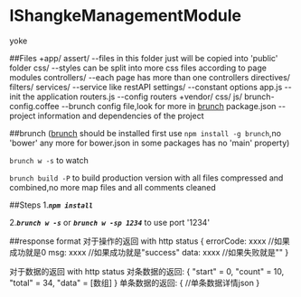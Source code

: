 IShangkeManagementModule
========================

yoke

##Files
    +app/
      assert/               --files in this folder just will be copied into 'public' folder
      css/                  --styles can be split into more css files according to page modules
      controllers/          --each page has more than one controllers
      directives/
      filters/
      services/             --service like restAPI
      settings/             --constant options
     app.js                 --init the application
     routers.js             --config routers
    +vendor/
      css/
      js/
    brunch-config.coffee    --brunch config file,look for more in [brunch](http://brunch.io/)
    package.json            --project information and dependencies of the project

##brunch
([brunch](http://brunch.io/) should be installed first use `npm install -g brunch`,no 'bower' any more for bower.json in some packages has no 'main' property)

`brunch w -s` to watch

`brunch build -P` to build production version with all files compressed and combined,no more map files and all comments cleaned

##Steps
1.***`npm install`***

2.***`brunch w -s`*** or ***`brunch w -sp 1234`*** to use port '1234'

##response format
对于操作的返回
    with http status
    {
        errorCode: xxxx //如果成功就是0
        msg: xxxx  //如果成功就是"success"
        data: xxxx  //如果失败就是""
    }

对于数据的返回
    with http status
    对条数据的返回:
        {
            "start" = 0,
            "count" = 10,
            "total" = 34,
            "data" = [数组]
        }
    单条数据的返回:
        {
            //单条数据详情json
        }
